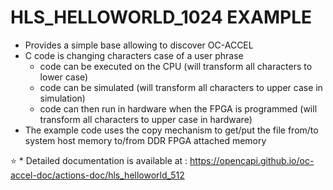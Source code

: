 # HLS_HELLOWORLD_1024 EXAMPLE

* Provides a simple base allowing to discover OC-ACCEL
* C code is changing characters case of a user phrase
  * code can be executed on the CPU (will transform all characters to lower case)
  * code can be simulated (will transform all characters to upper case in simulation)
  * code can then run in hardware when the FPGA is programmed (will transform all characters to upper case in hardware)
* The example code uses the copy mechanism to get/put the file from/to system host memory to/from DDR FPGA attached memory

:star: * Detailed documentation is available at : <https://opencapi.github.io/oc-accel-doc/actions-doc/hls_helloworld_512>

